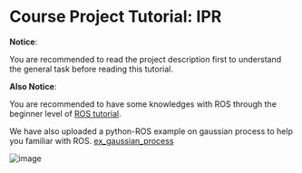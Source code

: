 # Course Project Tutorial: IPR

**Notice**:

You are recommended to read the project description first to understand the general task before reading this tutorial.

**Also Notice**:

You are recommended to have some knowledges with ROS through the beginner level of [ROS tutorial](http://wiki.ros.org/ROS/Tutorials).

We have also uploaded a python-ROS example on gaussian process to help you familiar with ROS. [ex_gaussian_process](https://github.com/ramlab-ipr-project/example_gaussian_process)

![image](images/screenshot.png)